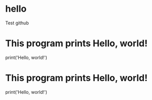 # hello
Test github 
# This program prints Hello, world!

print('Hello, world!')
# This program prints Hello, world!

print('Hello, world!')
